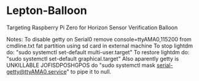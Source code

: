 # Lepton-Balloon
Targeting Raspberry Pi Zero for Horizon Sensor Verification Balloon

Notes:
To disable getty on Serial0 remove console=ttyAMA0,115200 from cmdline.txt fat partition using sd card in external machine
To stop lightdm do: "sudo systemctl set-default multi-user.target"
To restore lightdm do: "sudo systemctl set-default graphical.target"
Also aparently getty is UNKILLABLE JOFISDPOSHGPOS
do "sudo systemctl mask serial-getty@ttyAMA0.service" to pipe it to null.
